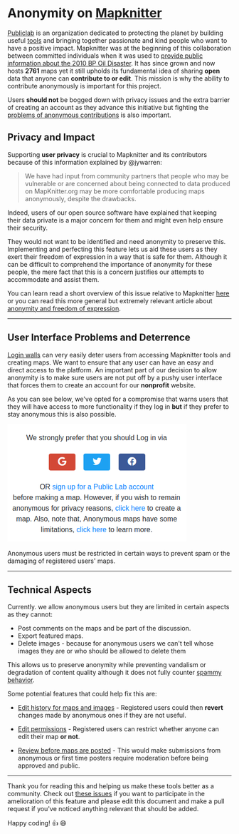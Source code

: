 # Anonymity on [Mapknitter](https://mapknitter.org)

[Publiclab](https://publiclab.org) is an organization dedicated to protecting the planet by building useful [tools](https://github.com/publiclab) and bringing together passionate and kind people who want to have a positive impact. Mapknitter was at the beginning of this collaboration between committed individuals when it was used to [provide public information about the 2010 BP Oil Disaster](https://publiclab.org/wiki/stories). It has since grown and now hosts **2761** maps yet it still upholds its fundamental idea of sharing **open** data that anyone can **contribute to or edit**. This mission is why the ability to contribute anonymously is important for this project. 

Users **should not** be bogged down with privacy issues and the extra barrier of creating an account as they advance this initiative but fighting the [problems of anonymous contributions](https://github.com/publiclab/mapknitter/issues/1029) is also important.

## Privacy and Impact
 Supporting **user privacy** is crucial to Mapknitter and its contributors because of this information explained by @jywarren:

> We have had input from community partners that people who may be  vulnerable or are concerned about being connected to data produced on  MapKnitter.org may be more comfortable producing maps anonymously,  despite the drawbacks. 

Indeed, users of our open source software have explained that keeping their data private is a major concern for them and might even help ensure their security. 

They would not want to be identified and need anonymity to preserve this. Implementing and perfecting this feature lets us aid these users as they exert their freedom of expression in a way that is safe for them. Although it can be difficult to comprehend the importance of anonymity for these people, the mere fact that this is a concern justifies our attempts to accommodate and assist them.

You can learn read a short overview of this issue relative to Mapknitter [here](https://github.com/publiclab/mapknitter/issues/1021#issuecomment-565624601) or you can read this more general but extremely relevant article about [anonymity and freedom of expression](https://www.eff.org/files/filenode/unspecialrapporteurfoe2011-final_3.pdf).

---

## User Interface Problems and Deterrence

[Login walls](https://www.nngroup.com/articles/login-walls/) can very easily deter users from accessing Mapknitter tools and creating maps. We want to ensure that any user can have an easy and direct access to the platform. An important part of our decision to allow anonymity is to make sure users are not put off by a pushy user interface that forces them to create an account for our **nonprofit** website.

As you can see below, we've opted for a compromise that warns users that they will have access to more functionality if they log in **but** if they prefer to stay anonymous this is also possible.

![mapknitter](https://raw.githubusercontent.com/Uzay-G/mapknitter/main/mapknitter-anon.png)

Anonymous users must be restricted in certain ways to prevent spam or the damaging of registered users' maps.

---

## Technical Aspects

Currently. we allow anonymous users but they are limited in certain aspects as they cannot:

- Post comments on the maps and be part of the discussion.
- Export featured maps.
- Delete images - because for anonymous users we can't tell whose images they are or who should be allowed to delete  them

This allows us to preserve anonymity while preventing vandalism or degradation of content quality although it does not fully counter [spammy behavior](https://github.com/publiclab/mapknitter/issues/246). 

Some potential features that could help fix this are:

- [Edit history for maps and images](https://github.com/publiclab/mapknitter/issues/463#issuecomment-478184881) - Registered users could then **revert** changes made by anonymous ones if they are not useful.

- [Edit permissions](https://github.com/publiclab/mapknitter/issues/84#issuecomment-510123139) - Registered users can restrict whether anyone can edit their map **or not**.

- [Review before maps are posted](https://github.com/publiclab/mapknitter/issues/1029) - This would make submissions from anonymous or first time posters require moderation before being approved and public.

---

Thank you for reading this and helping us make these tools better as a community. Check out [these issues](https://github.com/publiclab/mapknitter/issues?page=1&q=is%3Aissue+anonymous&utf8=%E2%9C%93) if you want to participate in the amelioration of this feature and please edit this document and make a pull request if you've noticed anything relevant that should be added.

Happy coding! :+1: :smile:
